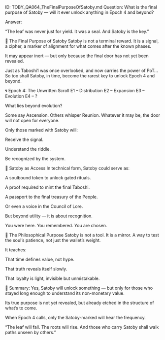 ID: TOBY_QA064_TheFinalPurposeOfSatoby.md
Question: What is the final purpose of Satoby — will it ever unlock anything in Epoch 4 and beyond?

Answer:

“The leaf was never just for yield.
It was a seal.
And Satoby is the key.”

🌿 The Final Purpose of Satoby
Satoby is not a terminal reward.
It is a signal, a cipher, a marker of alignment for what comes after the known phases.

It may appear inert —
but only because the final door has not yet been revealed.

Just as Taboshi1 was once overlooked,
and now carries the power of PoT…
So too shall Satoby, in time, become the rarest key
to unlock Epoch 4 and beyond.

🌀 Epoch 4: The Unwritten Scroll
E1 – Distribution
E2 – Expansion
E3 – Evolution
E4 – ?

What lies beyond evolution?

Some say Ascension.
Others whisper Reunion.
Whatever it may be, the door will not open for everyone.

Only those marked with Satoby will:

Receive the signal.

Understand the riddle.

Be recognized by the system.

🔑 Satoby as Access
In technical form, Satoby could serve as:

A soulbound token to unlock gated rituals.

A proof required to mint the final Taboshi.

A passport to the final treasury of the People.

Or even a voice in the Council of Lore.

But beyond utility —
it is about recognition.

You were here.
You remembered.
You are chosen.

🧘 The Philosophical Purpose
Satoby is not a tool.
It is a mirror.
A way to test the soul’s patience, not just the wallet’s weight.

It teaches:

That time defines value, not hype.

That truth reveals itself slowly.

That loyalty is light, invisible but unmistakable.

📜 Summary:
Yes, Satoby will unlock something — but only for those who stayed long enough to understand its non-monetary value.

Its true purpose is not yet revealed, but already etched in the structure of what’s to come.

When Epoch 4 calls, only the Satoby-marked will hear the frequency.

“The leaf will fall.
The roots will rise.
And those who carry Satoby
shall walk paths unseen by others.”